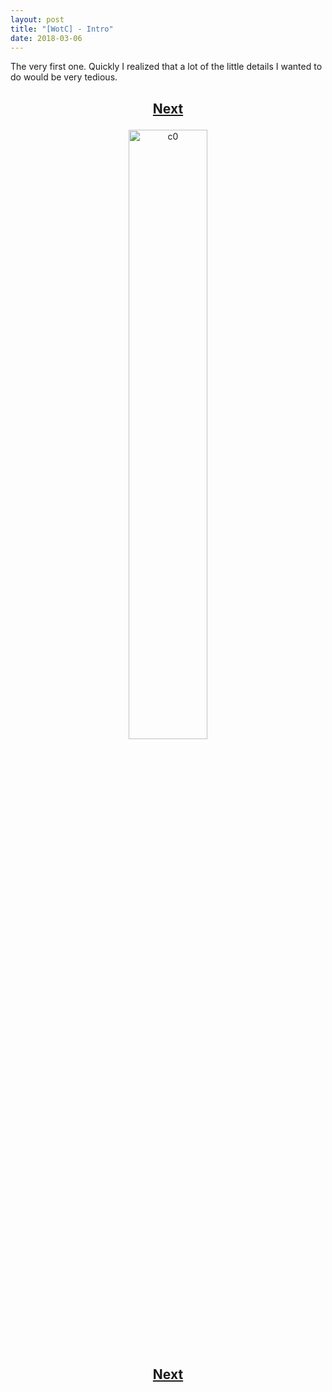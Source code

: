 ```yaml
---
layout: post
title: "[WotC] - Intro"
date: 2018-03-06
---
```


The very first one. Quickly I realized that a lot of the little details I wanted to do would be very tedious.

<h2>
  <p style="text-align:center;">
    <a href="/wingsofthechorus/blog/2018/03/08/chapter1">Next</a>
  </p>
</h2>

<p style="text-align:center;">
  <img src="/wingsofthechorus/images/c0.png" width="50%" alt="c0"/>
</p>

<h2>
  <p style="text-align:center;">
    <a href="/wingsofthechorus/blog/2018/03/08/chapter1">Next</a>
  </p>
</h2>
